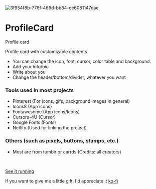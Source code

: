 ![3f954f8b-776f-469d-bb84-ce6081147dae](https://user-images.githubusercontent.com/123178455/213804199-8d863d80-6bf7-4821-9af9-ccce4c6ad9bd.jpg)
# ProfileCard
Profile card

Profile card with customizable contents

* You can change the icon, font, cursor, color table and background. 
* Add your info/bio
* Write about you
* Change the header/bottom/divider, whatever you want


### Tools used in most projects
- Pinterest (For icons, gifs, background images in general) 
- Icons8 (App icons)
- Fontawesome (App icons/Icons)
- Cursors-4U (Cursor)
- Google Fonts (Fonts)
- Netlify (Used for linking the project)

### Others (such as pixels, buttons, stamps, etc.)
- Most are from tumblr or carrds
(Credits: all creators)

<br>

[See it running](https://profilecard01.netlify.app/) 

If you want to give me a little gift, I'd appreciate it [ko-fi](https://ko-fi.com/buccini555)
